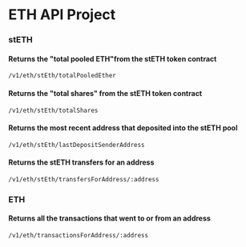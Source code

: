 # ETH API Project

### stETH
#### Returns the "total pooled ETH"from the stETH token contract
```/v1/eth/stEth/totalPooledEther```

#### Returns the "total shares" from the stETH token contract
```/v1/eth/stEth/totalShares```

#### Returns the most recent address that deposited into the stETH pool
```/v1/eth/stEth/lastDepositSenderAddress```

#### Returns the stETH transfers for an address
```/v1/eth/stEth/transfersForAddress/:address```


### ETH
####  Returns all the transactions that went to or from an address
```/v1/eth/transactionsForAddress/:address```
